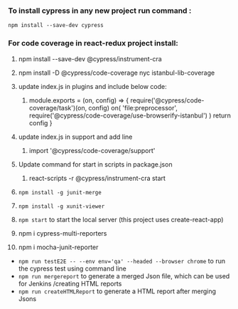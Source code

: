 ### To install cypress in any new project run command :
    npm install --save-dev cypress

### For code coverage in react-redux project install:
1. npm install --save-dev @cypress/instrument-cra
2. npm install -D @cypress/code-coverage nyc istanbul-lib-coverage
3. update index.js in plugins and include below code:
   1. module.exports = (on, config) => {
   require('@cypress/code-coverage/task')(on, config)
  on(
    'file:preprocessor',
    require('@cypress/code-coverage/use-browserify-istanbul')
    )
    return config
    }

4. update index.js in support and add line
   1. import '@cypress/code-coverage/support'

5. Update command for start in scripts in package.json
   1. react-scripts -r @cypress/instrument-cra start
6. `npm install -g junit-merge`
7. `npm install -g xunit-viewer`
8. `npm start` to start the local server (this project uses create-react-app)
9. npm i cypress-multi-reporters
10. npm i mocha-junit-reporter
- `npm run testE2E -- --env env='qa' --headed --browser chrome` to run the cypress test using command line
- `npm run mergereport` to generate a merged Json file, which can be used for Jenkins /creating HTML reports
- `npm run createHTMLReport` to generate a HTML report after merging Jsons